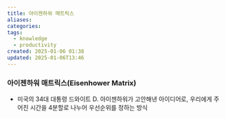 ```yaml
---
title: 아이젠하워 매트릭스
aliases: 
categories: 
tags:
  - knowledge
  - productivity
created: 2025-01-06 01:38
updated: 2025-01-06T13:46
---
```


### 아이젠하워 매트릭스(Eisenhower Matrix)

- 미국의 34대 대통령 드와이트 D. 아이젠하워가 고안해낸 아이디어로, 우리에게 주어진 시간을 4분할로 나누어 우선순위를 정하는 방식
